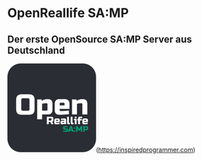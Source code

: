 # OpenReallife SA:MP

## Der erste OpenSource SA:MP Server aus Deutschland

![Test](https://raw.githubusercontent.com/OpenReallife/OpenReallife-SAMP/main/OpenReallifeSAMP.png)(https://inspiredprogrammer.com)
